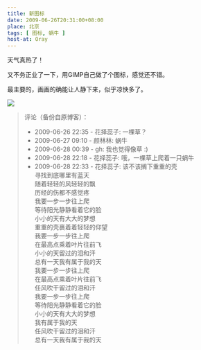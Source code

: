 ```yaml
---
title: 新图标
date: 2009-06-26T20:31:00+08:00
place: 北京
tags: [ 图标, 蜗牛 ]
host-at: Oray
---
```

天气真热了！

又不务正业了一下，用GIMP自己做了个图标，感觉还不错。

最主要的，画画的确能让人静下来，似乎凉快多了。

![](/logo/logo-256x256s.png)

> 评论（备份自原博客）：
> 
> * 2009-06-26 22:35 - 花择蕊子: 一棵草？
> * 2009-06-27 09:10 - 颜林林: 蜗牛
> * 2009-06-28 00:39 - gh: 我也觉得像草 :)
> * 2009-06-28 22:18 - 花择蕊子: 哦，一棵草上爬着一只蜗牛
> * 2009-06-28 22:33 - 花择蕊子: 该不该搁下重重的壳<br>
> 寻找到底哪里有蓝天<br>
> 随着轻轻的风轻轻的飘<br>
> 历经的伤都不感觉疼<br>
> 我要一步一步往上爬<br>
> 等待阳光静静看着它的脸<br>
> 小小的天有大大的梦想<br>
> 重重的壳裹着着轻轻的仰望<br>
> 我要一步一步往上爬<br>
> 在最高点乘着叶片往前飞<br>
> 小小的天留过的泪和汗<br>
> 总有一天我有属于我的天<br>
> 我要一步一步往上爬<br>
> 在最高点乘着叶片往前飞<br>
> 任风吹干留过的泪和汗<br>
> 我要一步一步往上爬<br>
> 等待阳光静静看着它的脸<br>
> 小小的天有大大的梦想<br>
> 我有属于我的天<br>
> 任风吹干留过的泪和汗<br>
> 总有一天我有属于我的天
